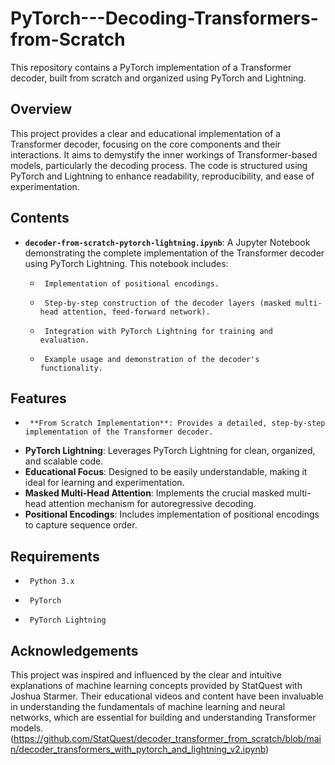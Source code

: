 # PyTorch---Decoding-Transformers-from-Scratch

This repository contains a PyTorch implementation of a Transformer decoder, built from scratch and organized using PyTorch and Lightning.

## Overview

This project provides a clear and educational implementation of a Transformer decoder, focusing on the core components and their interactions. It aims to demystify the inner workings of Transformer-based models, particularly the decoding process. The code is structured using PyTorch and Lightning to enhance readability, reproducibility, and ease of experimentation.

## Contents

-   **`decoder-from-scratch-pytorch-lightning.ipynb`**: A Jupyter Notebook demonstrating the complete implementation of the Transformer decoder using PyTorch Lightning. This notebook includes:
    -      Implementation of positional encodings.
    -      Step-by-step construction of the decoder layers (masked multi-head attention, feed-forward network).
    -      Integration with PyTorch Lightning for training and evaluation.
    -      Example usage and demonstration of the decoder's functionality.

## Features

-      **From Scratch Implementation**: Provides a detailed, step-by-step implementation of the Transformer decoder.
-   **PyTorch Lightning**: Leverages PyTorch Lightning for clean, organized, and scalable code.
-   **Educational Focus**: Designed to be easily understandable, making it ideal for learning and experimentation.
-   **Masked Multi-Head Attention**: Implements the crucial masked multi-head attention mechanism for autoregressive decoding.
-   **Positional Encodings**: Includes implementation of positional encodings to capture sequence order.

## Requirements

-      Python 3.x
-      PyTorch
-      PyTorch Lightning

## Acknowledgements

This project was inspired and influenced by the clear and intuitive explanations of machine learning concepts provided by StatQuest with Joshua Starmer. Their educational videos and content have been invaluable in understanding the fundamentals of machine learning and neural networks, which are essential for building and understanding Transformer models. (https://github.com/StatQuest/decoder_transformer_from_scratch/blob/main/decoder_transformers_with_pytorch_and_lightning_v2.ipynb)

